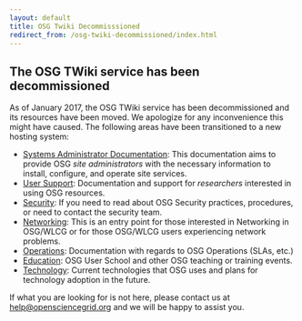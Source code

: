 ```yaml
---
layout: default
title: OSG Twiki Decommisssioned
redirect_from: /osg-twiki-decommissioned/index.html
---
```


The OSG TWiki service has been decommissioned
----------------------------------------------

As of January 2017, the OSG TWiki service has been decommissioned and its resources have been moved.
We apologize for any inconvenience this might have caused.  The following areas have been
transitioned to a new hosting system:


*  [Systems Administrator Documentation](https://opensciencegrid.org/docs/): This documentation
   aims to provide OSG _site administrators_ with the necessary information to install, configure,
   and operate site services.
*  [User Support](https://support.opensciencegrid.org): Documentation and support for _researchers_
   interested in using OSG resources.
*  [Security](https://opensciencegrid.org/security): If you need to read about OSG Security
   practices, procedures, or need to contact the security team.</li>
*  [Networking](https://opensciencegrid.org/networking/): This is an entry point for those
   interested in Networking in OSG/WLCG or for those OSG/WLCG users experiencing network problems.
*  [Operations](https://opensciencegrid.org/operations/): Documentation with regards to OSG
   Operations (SLAs, etc.)
*  [Education](https://opensciencegrid.org/outreach/): OSG User School and other OSG teaching
   or training events.
*  [Technology](https://opensciencegrid.org/technology/): Current technologies that OSG uses
   and plans for technology adoption in the future.

If what you are looking for is not here, please contact us at [help@opensciencegrid.org](mailto:help@opensciencegrid.org)
and we will be happy to assist you.</p>

